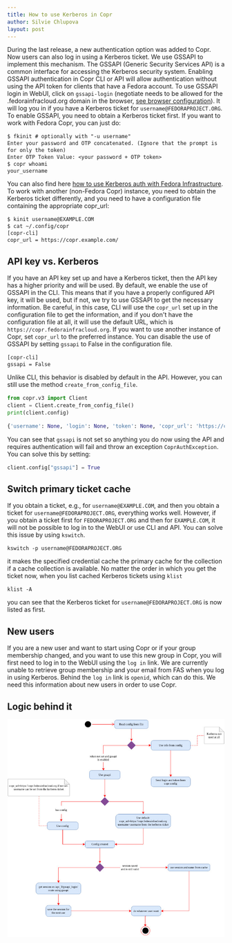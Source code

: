 ```yaml
---
title: How to use Kerberos in Copr
author: Silvie Chlupova
layout: post
---
```


During the last release, a new authentication option was added to Copr. Now users can also log in using a Kerberos ticket.
We use GSSAPI to implement this mechanism.
The GSSAPI (Generic Security Services API) is a common interface for accessing the Kerberos security system.
Enabling GSSAPI authentication in Copr CLI or API will allow authentication without using  the API token for clients that have a Fedora account.
To use GSSAPI login in WebUI, click on `gssapi-login`  (negotiate needs to be allowed for the .fedorainfracloud.org domain in the browser, [see browser configuration](https://fedoraproject.org/wiki/Infrastructure/Kerberos#Firefox)).
It will log you in if you have a Kerberos ticket for `username@FEDORAPROJECT.ORG`.
To enable GSSAPI, you need to obtain a Kerberos ticket first. If you want to work with Fedora Copr, you can just do:

```shell
$ fkinit # optionally with "-u username"
Enter your password and OTP concatenated. (Ignore that the prompt is for only the token)
Enter OTP Token Value: <your password + OTP token>
$ copr whoami
your_username
```
You can also find here [how to use Kerberos auth with Fedora Infrastructure](https://fedoraproject.org/wiki/Infrastructure/Kerberos).
To work with another (non-Fedora Copr) instance, you need to obtain the Kerberos ticket differently, and you need to have a configuration file containing the appropriate copr_url:

```shell
$ kinit username@EXAMPLE.COM
$ cat ~/.config/copr
[copr-cli]
copr_url = https://copr.example.com/
```

## API key vs. Kerberos
If you have an API key set up and have a Kerberos ticket, then the API key has a higher priority and will be used.
By default, we enable the use of GSSAPI in the CLI. This means that if you have a properly configured API key, it will be used, but if not, we try to use GSSAPI to get the necessary information.
Be careful, in this case, CLI will use the `copr_url` set up in the configuration file to get the information, and if you don't have the configuration file at all, it will use the default URL,
which is `https://copr.fedorainfracloud.org`. If you want to use another instance of Copr, set `copr_url` to the preferred instance.
You can disable the use of GSSAPI by setting `gssapi` to False in the configuration file.

```shell
[copr-cli]
gssapi = False
```
Unlike CLI, this behavior is disabled by default in the API. However, you can still use the method `create_from_config_file`.

```python
from copr.v3 import Client
client = Client.create_from_config_file()
print(client.config)
```
```python
{'username': None, 'login': None, 'token': None, 'copr_url': 'https://copr.fedorainfracloud.org', 'gssapi': None, 'encrypted': True}
```
You can see that `gssapi` is not set so anything you do now using the API and requires authentication will fail and throw an exception
`CoprAuthException`. You can solve this by setting:

```python
client.config["gssapi"] = True
```

## Switch primary ticket cache

If you obtain a ticket, e.g., for `username@EXAMPLE.COM`, and then you obtain a ticket for `username@FEDORAPROJECT.ORG`, everything works
well. However, if you obtain a ticket first for `FEDORAPROJECT.ORG` and then for `EXAMPLE.COM`,
it will not be possible to log in to the WebUI or use CLI and API. You can solve this issue by using `kswitch`.

```shell
kswitch -p username@FEDORAPROJECT.ORG
```
it makes the specified credential cache the primary cache for the collection if a cache collection is available.
No matter the order in which you get the ticket now, when you list cached Kerberos tickets using `klist`

```shell
klist -A
```
you can see that the Kerberos ticket for `username@FEDORAPROJECT.ORG` is now listed as first.

## New users
If you are a new user and want to start using Copr or if your group membership changed, and you want to use this new group in Copr,
you will first need to log in to the WebUI using the `log in` link.
We are currently unable to retrieve group membership and your email from FAS when you log in using Kerberos. Behind the `log in` link is `openid`, which can do this.
We need this information about new users in order to use Copr.

## Logic behind it
![Logic behind it](/assets/img/posts/state_machine.jpg)
